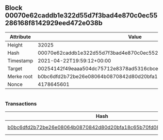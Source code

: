 ## Block 00070e62caddb1e322d55d7f3bad4e870c0ec55286168f8142929eed472e038b

Attribute | Value
--- | ---
Height | 32025
Hash | 00070e62caddb1e322d55d7f3bad4e870c0ec55286168f8142929eed472e038b
Timestamp | 2021-04-22T19:59:12+00:00
Target | 00254142f49eaaa504dc75712e8378ad5316cbcead634704b3734b6271167cc4
Merke root | b0bc6dfd2b72be26e08064b0870842d80d20bfa18c65b70fd08df2aa6288bb4f
Nonce | 4178645601

```

```

### Transactions

Hash | Amount
--- | ---
[b0bc6dfd2b72be26e08064b0870842d80d20bfa18c65b70fd08df2aa6288bb4f](b0bc6dfd2b72be26e08064b0870842d80d20bfa18c65b70fd08df2aa6288bb4f.md) | 10.00000000 SKEPTI 
